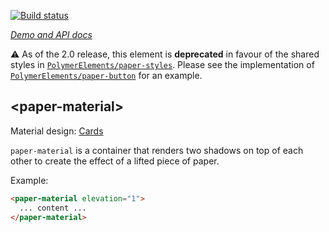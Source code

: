 
<!---

This README is automatically generated from the comments in these files:
paper-material.html

Edit those files, and our readme bot will duplicate them over here!
Edit this file, and the bot will squash your changes :)

The bot does some handling of markdown. Please file a bug if it does the wrong
thing! https://github.com/PolymerLabs/tedium/issues

-->

[![Build status](https://travis-ci.org/PolymerElements/paper-material.svg?branch=master)](https://travis-ci.org/PolymerElements/paper-material)

_[Demo and API docs](https://elements.polymer-project.org/elements/paper-material)_

⚠️ As of the 2.0 release, this element is **deprecated** in favour of the shared styles in [`PolymerElements/paper-styles`](https://github.com/PolymerElements/paper-styles/blob/master/element-styles/paper-material-styles.html). Please see the implementation of [`PolymerElements/paper-button`](https://github.com/PolymerElements/paper-button/blob/master/paper-button.html#L114) for an example.

## &lt;paper-material&gt;

Material design: [Cards](https://www.google.com/design/spec/components/cards.html)

`paper-material` is a container that renders two shadows on top of each other to
create the effect of a lifted piece of paper.

Example:

```html
<paper-material elevation="1">
  ... content ...
</paper-material>
```

